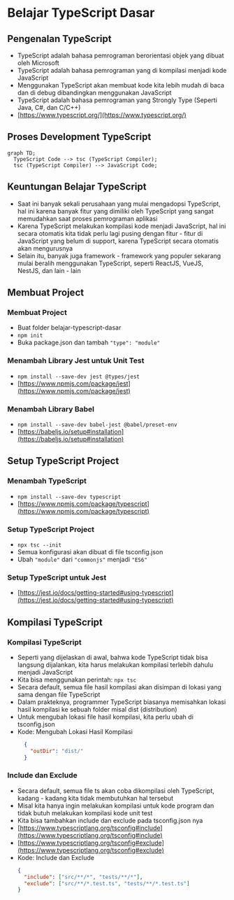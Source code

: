 # Belajar TypeScript Dasar

## Pengenalan TypeScript
* TypeScript adalah bahasa pemrograman berorientasi objek yang dibuat oleh Microsoft
* TypeScript adalah bahasa pemrograman yang di kompilasi menjadi kode JavaScript
* Menggunakan TypeScript akan membuat kode kita lebih mudah di baca dan di debug dibandingkan menggunakan JavaScript
* TypeScript adalah bahasa pemrograman yang Strongly Type (Seperti Java, C#, dan C/C++)
* [https://www.typescript.org/](https://www.typescript.org/)

## Proses Development TypeScript
```mermaid
graph TD;
  TypeScript Code --> tsc (TypeScript Compiler);
  tsc (TypeScript Compiler) --> JavaScript Code;
```

## Keuntungan Belajar TypeScript
* Saat ini banyak sekali perusahaan yang mulai mengadopsi TypeScript, hal ini karena banyak fitur yang dimiliki oleh TypeScript yang sangat memudahkan saat proses pemrograman aplikasi
* Karena TypeScript melakukan kompilasi kode menjadi JavaScript, hal ini secara otomatis kita tidak perlu lagi pusing dengan fitur - fitur di JavaScript yang belum di support, karena TypeScript secara otomatis akan mengurusnya
* Selain itu, banyak juga framework - framework yang populer sekarang mulai beralih menggunakan TypeScript, seperti ReactJS, VueJS, NestJS, dan lain - lain

## Membuat Project

### Membuat Project 
* Buat folder belajar-typescript-dasar
* ``` npm init ```
* Buka package.json dan tambah ``` "type": "module" ```

### Menambah Library Jest untuk Unit Test
* ``` npm install --save-dev jest @types/jest ```
* [https://www.npmjs.com/package/jest](https://www.npmjs.com/package/jest)

### Menambah Library Babel
* ``` npm install --save-dev babel-jest @babel/preset-env ```
* [https://babeljs.io/setup#installation](https://babeljs.io/setup#installation)

## Setup TypeScript Project

### Menambah TypeScript
* ``` npm install --save-dev typescript ```
* [https://www.npmjs.com/package/typescript](https://www.npmjs.com/package/typescript)

### Setup TypeScript Project
* ``` npx tsc --init ```
* Semua konfigurasi akan dibuat di file tsconfig.json
* Ubah ``` "module" ``` dari ``` "commonjs" ``` menjadi ``` "ES6" ```

### Setup TypeScript untuk Jest
* [https://jest.io/docs/getting-started#using-typescript](https://jest.io/docs/getting-started#using-typescript)

## Kompilasi TypeScript

### Kompilasi TypeScript
* Seperti yang dijelaskan di awal, bahwa kode TypeScript tidak bisa langsung dijalankan, kita harus melakukan kompilasi terlebih dahulu menjadi JavaScript
* Kita bisa menggunakan perintah: ``` npx tsc ```
* Secara default, semua file hasil kompilasi akan disimpan di lokasi yang sama dengan file TypeScript
* Dalam prakteknya, programmer TypeScript biasanya memisahkan lokasi hasil kompilasi ke sebuah folder misal dist (distribution)
* Untuk mengubah lokasi file hasil kompilasi, kita perlu ubah di tsconfig.json
* Kode: Mengubah Lokasi Hasil Kompilasi
  ```JSON
    {
      "outDir": "dist/"
    }
  ```

### Include dan Exclude
* Secara default, semua file ts akan coba dikompilasi oleh TypeScript, kadang - kadang kita tidak membutuhkan hal tersebut
* Misal kita hanya ingin melakukan kompilasi untuk kode program dan tidak butuh melakukan kompilasi kode unit test
* Kita bisa tambahkan include dan exclude pada tsconfig.json nya
* [https://www.typescriptlang.org/tsconfig#include](https://www.typescriptlang.org/tsconfig#include)
* [https://www.typescriptlang.org/tsconfig#exclude](https://www.typescriptlang.org/tsconfig#exclude)
* Kode: Include dan Exclude
  ```JSON
  {
    "include": ["src/**/*", "tests/**/*"],
    "exclude": ["src/**/*.test.ts", "tests/**/*.test.ts"]
  }
  ```

